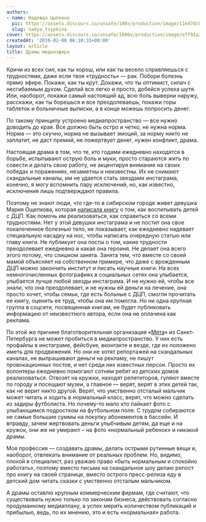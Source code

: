 ```yaml
---
authors:
- name: Надежда Цыпкина
  pic: https://assets.discours.io/unsafe/100x/production/image/11ed7dc0-90d9-11e8-a560-8fb4ec62d69b.jpeg
  slug: nadya_tsypkina
cover: https://assets.discours.io/unsafe/1600x/production/image/e7f91a20-90e6-11e8-b664-798ed379bf02.png
createdAt: '2016-02-08 06:10:33+00:00'
layout: article
title: Драмы медиаэфира
---
```


Кричи из всех сил, как ты хорош, или как ты весело справляешься с трудностями, даже если твоя «трудность» — рак. Побори болезнь прямо эфире. Покажи, как ты крут. Докажи, что ты оптимист, силач с несгибаемым духом. Сделай все легко и просто, добейся успеха шутя. Или, наоборот, покажи самый настоящий ад, всю боль выверни наружу, расскажи, как ты борешься и все преодолеваешь, покажи горы таблеток и больничные выписки, а в конце можешь попросить денег.

По такому принципу устроено медиапространство — все нужно доводить до края. Все должно быть остро и четко, не нужна норма. Норма — это скучно, норма не вызывает эмоций, за норму никто не заплатит, не даст премий, не пожертвует денег, нужен конфликт, драма.

Настоящая драма в том, что те, кто годами ежедневно находятся в борьбе, испытывают острую боль и муки, просто стараются жить по совести и делать свою работу, не акцентируя внимание на своих победах и поражениях, незаметны и неизвестны. Их не снимают скандальные каналы, им не удается стать звездами инстаграма, конечно, я могу вспомнить пару исключений, но, как известно, исключения лишь подтверждают правила.

Поэтому не знают люди, что где-то в сибирском городе живет девушка Мария Ощепкова, которая [написала книгу](http://maria.lirta38.ru/) о том, как воспитывать детей с ДЦП. Как помочь им реализоваться, как справиться со всеми трудностями. Нет у этой девушки инстаграма и не постит она свое покалеченное болезнью тело, не показывает, как ежедневно надевает специальную насадку на нос, чтобы написать очередную статью или главу книги. Не публикует она посты о том, какие трудности преодолевает ежедневно и какая она героиня. Не делает она всего этого потому, что слишком занята. Занята тем, что вместе со своей мамой объясняет на собственном примере, что даже с врожденным ДЦП можно закончить институт и писать научные книги. На всех немногочисленных фотографиях в социальных сетях она улыбается, улыбается лучше любой звезды инстаграма. И не нужно ей, чтобы все знали, что она преодолевает, и не нужны ей деньги на лечение, она просто хочет, чтобы семьи, где есть больные с ДЦП, смогли прочитать ее книгу, оценить ее труд, чтобы она им помогла. Но ни одна крупная группа в соцсети, посвященная книгам, не будет публиковать информацию от неизвестного автора, если она не оплачена как реклама.   


По этой же причине благотворительная организация «[Мята](https://vk.com/mintcharity)» из Санкт-Петербурга не может пробиться в медиапространство. У них есть профайлы в инстаграме, фейсбуке, вконтакте и везде, где их положено иметь для продвижения. Но они не хотят репортажей на скандальных каналах, не выпрашивают деньги на рекламу, не пишут провокационных постов, и нет среди них известных персон. Просто их волонтеры ежедневно помогают сотням ребят из детских домов реализоваться. Отвозят на кружки, находят репетиторов, гуляют вместе по городу и посещают музеи, а главное — верят, верят в этих детей так, как не верит никто другой. Верят, что умственно отсталый мальчик может читать и ходить в нормальный класс, верят, что можно сделать из задиры футболиста. Но почему-то мало кто лайкает фото с улыбающимся подростком на футбольном поле. С трудом собираются не самые большие суммы на покупку абонементов в бассейн. И вправду, зачем жертвовать деньги улыбчивым детям, да еще и на кружок, они же не умирают – на фото «нормальный ребенок» и никакой драмы.

Моя профессия — создавать драмы, делать острыми рутинные вещи и, наоборот, отвлекать внимание от реальных проблем. Но, видимо, плохой я специалист, раз уважаю право «быть нормальным и спокойно работать», поэтому вместо письма на скандальное шоу делаю репост про книгу на своей странице, вместо острого пресс-релиза еду в детский дом читать сказки с умственно отсталым мальчиком.   


А драмы оставлю крупным коммерческим фирмам, где считают, что существовать нужно только по законам бизнеса, действовать согласно продуманному медиаплану, а успех мерить количеством публикаций и прибылью, ведь, по их мнению, это и есть «нормальная» работа.